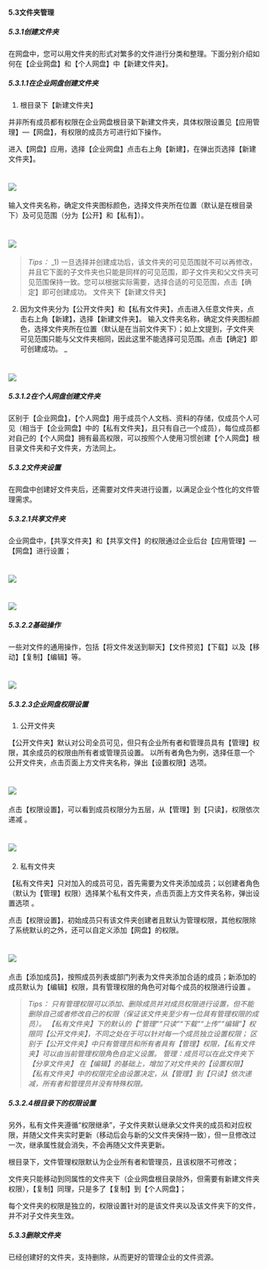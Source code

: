 #### 5.3文件夹管理

##### 5.3.1创建文件夹

在网盘中，您可以用文件夹的形式对繁多的文件进行分类和整理。下面分别介绍如何在【企业网盘】和【个人网盘】中【新建文件夹】。

##### 5.3.1.1在企业网盘创建文件夹

1) 根目录下【新建文件夹】 

并非所有成员都有权限在企业网盘根目录下新建文件夹，具体权限设置见【应用管理】—【网盘】，有权限的成员方可进行如下操作。

进入【网盘】应用，选择【企业网盘】点击右上角【新建】，在弹出页选择【新建文件夹】。 

# ![](/assets/5.3文件夹管理-新建文件夹.png)

输入文件夹名称，确定文件夹图标颜色，选择文件夹所在位置（默认是在根目录下）及可见范围（分为【公开】和【私有】）。

# ![](/assets/5.3文件夹管理-新建文件夹2.png)

> _Tips：_
_1) 一旦选择并创建成功后，该文件夹的可见范围就不可以再修改，并且它下面的子文件夹也只能是同样的可见范围，即子文件夹和父文件夹可见范围保持一致。您可以根据实际需要，选择合适的可见范围，点击【确定】即可创建成功。
文件夹下【新建文件夹】 
2) 因为文件夹分为【公开文件夹】和【私有文件夹】，点击进入任意文件夹，点击右上角【新建】，选择【新建文件夹】。 输入文件夹名称，确定文件夹图标颜色，选择文件夹所在位置（默认是在当前文件夹下）；如上文提到，子文件夹可见范围只能与父文件夹相同，因此这里不能选择可见范围。点击【确定】即可创建成功。
_

# ![](/assets/5.3文件夹管理-新建文件夹3.png)

##### 5.3.1.2在个人网盘创建文件夹

区别于【企业网盘】，【个人网盘】用于成员个人文档、资料的存储，仅成员个人可见（相当于【企业网盘】中的【私有文件夹】，且只有自己一个成员），每位成员都对自己的【个人网盘】拥有最高权限，可以按照个人使用习惯创建【个人网盘】根目录文件夹和子文件夹，方法同上。

##### 5.3.2文件夹设置

在网盘中创建好文件夹后，还需要对文件夹进行设置，以满足企业个性化的文件管理需求。

##### 5.3.2.1共享文件夹

企业网盘中，【共享文件夹】和【共享文件】的权限通过企业后台【应用管理】—【网盘】进行设置；

# ![](/assets/5.3文件夹管理-共享文件夹.png)

# ![](/assets/5.3文件夹管理-共享文件夹2.png)

##### 5.3.2.2基础操作

一些对文件的通用操作，包括【将文件发送到聊天】【文件预览】【下载】以及【移动】【复制】【编辑】等。

# ![](/assets/5.3文件夹管理-共享文件夹3.png)

##### 5.3.2.3企业网盘权限设置

1) 公开文件夹 

【公开文件夹】默认对公司全员可见，但只有企业所有者和管理员具有【管理】权限，其余成员的权限由所有者或管理员设置。 以所有者角色为例，选择任意一个公开文件夹，点击页面上方文件夹名称，弹出【设置权限】选项。

# ![](/assets/5.3文件夹管理-设置权限项.png)

点击【权限设置】，可以看到成员权限分为五层，从【管理】到【只读】，权限依次递减 。

# ![](/assets/5.3文件夹管理-设置权限项2.png)

2) 私有文件夹 

【私有文件夹】只对加入的成员可见，首先需要为文件夹添加成员；以创建者角色（默认为【管理】权限）选择某个私有文件夹，点击页面上方文件夹名称，弹出设置选项 。

点击【权限设置】，初始成员只有该文件夹创建者且默认为管理权限，其他权限除了系统默认的之外，还可以自定义添加【网盘】的权限。

# ![](/assets/5.3文件夹管理-私有文件夹.png)

点击【添加成员】，按照成员列表或部门列表为文件夹添加合适的成员；新添加的成员默认为【编辑】权限，具有管理权限的角色可对每个成员的权限进行设置 。

> _Tips：
只有管理权限可以添加、删除成员并对成员权限进行设置，但不能删除自己或者修改自己的权限（保证该文件夹至少有一位具有管理权限的成员）。
【私有文件夹】下的默认的【“管理”“只读”“下载”“上传”“编辑”】权限同【公开文件夹】，不同之处在于可以针对每一个成员独立设置权限；
区别于【公开文件夹】中只有管理员和所有者具有【管理】权限，【私有文件夹】可以由当前管理权限角色自定义设置。
管理：成员可以在此文件夹下【分享文件夹】 
在【编辑】的基础上，增加了对文件夹的【设置权限】 
【私有文件夹】中的权限完全由设置决定，从【管理】到【只读】依次递减，所有者和管理员并没有特殊权限。_

##### 5.3.2.4根目录下的权限设置

另外，私有文件夹遵循“权限继承”，子文件夹默认继承父文件夹的成员和对应权限，并随父文件夹实时更新（移动后会与新的父文件夹保持一致），但一旦修改过一次，继承属性就会消失，不会再随父文件夹更新。

根目录下，文件管理权限默认为企业所有者和管理员，且该权限不可修改；

文件夹只能移动到同属性的文件夹下（企业网盘根目录除外，但需要有新建文件夹权限），【复制】同理，只是多了【复制】到【个人网盘】；

每个文件夹的权限是独立的，权限设置针对的是该文件夹以及该文件夹下的文件，并不对子文件夹生效。

##### 5.3.3删除文件夹

已经创建好的文件夹，支持删除，从而更好的管理企业的文件资源。





